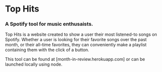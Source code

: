 # Top Hits
### A Spotify tool for music enthusaists.

Top Hits is a website created to show a user their most listened-to songs on Spotify. Whether a user is looking for their favorite songs over the past month, or 
their all-time favorites, they can conveniently make a playlist containing them with the click of a button. 

This tool can be found at [month-in-review.herokuapp.com] or can be launched locally using node.
